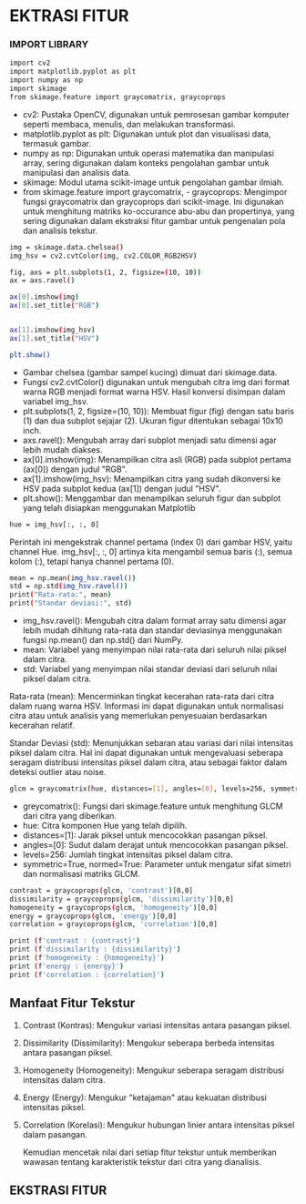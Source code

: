 
# EKTRASI FITUR

### IMPORT LIBRARY
```bash
import cv2 
import matplotlib.pyplot as plt
import numpy as np
import skimage
from skimage.feature import graycomatrix, graycoprops
```
- cv2: Pustaka OpenCV, digunakan untuk pemrosesan gambar komputer seperti membaca, menulis, dan melakukan transformasi.
- matplotlib.pyplot as plt: Digunakan untuk plot dan visualisasi data, termasuk gambar.
- numpy as np: Digunakan untuk operasi matematika dan manipulasi array, sering digunakan dalam konteks pengolahan gambar untuk manipulasi dan analisis data.
- skimage: Modul utama scikit-image untuk pengolahan gambar ilmiah. 
- from skimage.feature import graycomatrix, - graycoprops: Mengimpor fungsi graycomatrix dan graycoprops dari scikit-image. Ini digunakan untuk menghitung matriks ko-occurance abu-abu dan propertinya, yang sering digunakan dalam ekstraksi fitur gambar untuk pengenalan pola dan analisis tekstur.

``` bash
img = skimage.data.chelsea()
img_hsv = cv2.cvtColor(img, cv2.COLOR_RGB2HSV)

fig, axs = plt.subplots(1, 2, figsize=(10, 10))
ax = axs.ravel()

ax[0].imshow(img)
ax[0].set_title("RGB")


ax[1].imshow(img_hsv)
ax[1].set_title("HSV")

plt.show()
```
- Gambar chelsea (gambar sampel kucing) dimuat dari skimage.data.
- Fungsi cv2.cvtColor() digunakan untuk mengubah citra img dari format warna RGB menjadi format warna HSV. Hasil konversi disimpan dalam variabel img_hsv.
- plt.subplots(1, 2, figsize=(10, 10)): Membuat figur (fig) dengan satu baris (1) dan dua subplot sejajar (2). Ukuran figur ditentukan sebagai 10x10 inch.
- axs.ravel(): Mengubah array dari subplot menjadi satu dimensi agar lebih mudah diakses.
- ax[0].imshow(img): Menampilkan citra asli (RGB) pada subplot pertama (ax[0]) dengan judul "RGB".
- ax[1].imshow(img_hsv): Menampilkan citra yang sudah dikonversi ke HSV pada subplot kedua (ax[1]) dengan judul "HSV".
- plt.show(): Menggambar dan menampilkan seluruh figur dan subplot yang telah disiapkan menggunakan Matplotlib

```bash
hue = img_hsv[:, :, 0]
```
Perintah ini mengekstrak channel pertama (index 0) dari gambar HSV, yaitu channel Hue. img_hsv[:, :, 0] artinya kita mengambil semua baris (:), semua kolom (:), tetapi hanya channel pertama (0).

```bash
mean = np.mean(img_hsv.ravel())  
std = np.std(img_hsv.ravel()) 
print("Rata-rata:", mean)
print("Standar deviasi:", std)
```
- img_hsv.ravel(): Mengubah citra dalam format array satu dimensi agar lebih mudah dihitung rata-rata dan standar deviasinya menggunakan fungsi np.mean() dan np.std() dari NumPy.
- mean: Variabel yang menyimpan nilai rata-rata dari seluruh nilai piksel dalam citra.
- std: Variabel yang menyimpan nilai standar deviasi dari seluruh nilai piksel dalam citra.

Rata-rata (mean): Mencerminkan tingkat kecerahan rata-rata dari citra dalam ruang warna HSV. Informasi ini dapat digunakan untuk normalisasi citra atau untuk analisis yang memerlukan penyesuaian berdasarkan kecerahan relatif.

Standar Deviasi (std): Menunjukkan sebaran atau variasi dari nilai intensitas piksel dalam citra. Hal ini dapat digunakan untuk mengevaluasi seberapa seragam distribusi intensitas piksel dalam citra, atau sebagai faktor dalam deteksi outlier atau noise.

```bash
glcm = graycomatrix(hue, distances=[1], angles=[0], levels=256, symmetric=True, normed=True)
```
- greycomatrix(): Fungsi dari skimage.feature untuk menghitung GLCM dari citra yang diberikan.
- hue: Citra komponen Hue yang telah dipilih.
- distances=[1]: Jarak piksel untuk mencocokkan pasangan piksel.
- angles=[0]: Sudut dalam derajat untuk mencocokkan pasangan piksel.
- levels=256: Jumlah tingkat intensitas piksel dalam citra.
- symmetric=True, normed=True: Parameter untuk mengatur sifat simetri dan normalisasi matriks GLCM.

```bash
contrast = graycoprops(glcm, 'contrast')[0,0]
dissimilarity = graycoprops(glcm, 'dissimilarity')[0,0]
homogeneity = graycoprops(glcm, 'homogeneity')[0,0]
energy = graycoprops(glcm, 'energy')[0,0]
correlation = graycoprops(glcm, 'correlation')[0,0]

print (f'contrast : {contrast}')
print (f'dissimilarity : {dissimilarity}')
print (f'homogeneity : {homogeneity}')
print (f'energy : {energy}')
print (f'correlation : {correlation}')
```
## Manfaat Fitur Tekstur
1. Contrast (Kontras): Mengukur variasi intensitas antara pasangan piksel.
2. Dissimilarity (Dissimilarity): Mengukur seberapa berbeda intensitas antara pasangan piksel.
3. Homogeneity (Homogeneity): Mengukur seberapa seragam distribusi intensitas dalam citra.
4. Energy (Energy): Mengukur "ketajaman" atau kekuatan distribusi intensitas piksel.
5. Correlation (Korelasi): Mengukur hubungan linier antara intensitas piksel dalam pasangan.

    Kemudian mencetak nilai dari setiap fitur tekstur untuk memberikan wawasan tentang karakteristik tekstur dari citra yang dianalisis.

## EKSTRASI FITUR